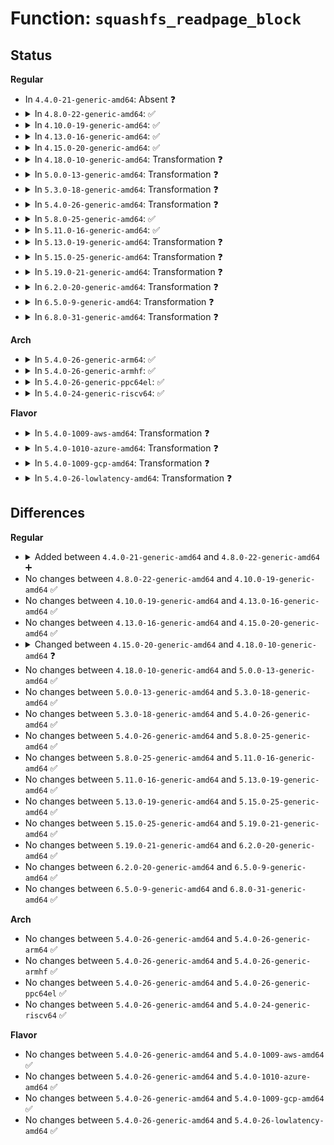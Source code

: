 # Function: <code>squashfs_readpage_block</code>

## Status
<b>Regular</b>
<ul>
<li>
In <code>4.4.0-21-generic-amd64</code>: Absent ❓
</li>
<li>
<details>
<summary>In <code>4.8.0-22-generic-amd64</code>: ✅</summary>

```c
int squashfs_readpage_block(struct page * target_page, u64 block, int bsize)
```

```json
{
  "name": "squashfs_readpage_block",
  "collision_type": "Unique Global",
  "inline_type": "No",
  "funcs": [
    {
      "addr": 18446744071582141616,
      "name": "squashfs_readpage_block",
      "external": true,
      "loc": "fs/squashfs/file_direct.c:27",
      "file": "fs/squashfs/file_direct.c",
      "inline": "seen, unknown",
      "caller_inline": [],
      "caller_func": [
        "fs/squashfs/file.c:squashfs_readpage"
      ]
    }
  ],
  "symbols": [
    {
      "addr": 18446744071582141616,
      "name": "squashfs_readpage_block",
      "section": ".text",
      "bind": "STB_GLOBAL",
      "size": 1690
    }
  ]
}
```
</details>
</li>
<li>
<details>
<summary>In <code>4.10.0-19-generic-amd64</code>: ✅</summary>

```c
int squashfs_readpage_block(struct page * target_page, u64 block, int bsize)
```

```json
{
  "name": "squashfs_readpage_block",
  "collision_type": "Unique Global",
  "inline_type": "No",
  "funcs": [
    {
      "addr": 18446744071582231312,
      "name": "squashfs_readpage_block",
      "external": true,
      "loc": "fs/squashfs/file_direct.c:27",
      "file": "fs/squashfs/file_direct.c",
      "inline": "seen, unknown",
      "caller_inline": [],
      "caller_func": [
        "fs/squashfs/file.c:squashfs_readpage"
      ]
    }
  ],
  "symbols": [
    {
      "addr": 18446744071582231312,
      "name": "squashfs_readpage_block",
      "section": ".text",
      "bind": "STB_GLOBAL",
      "size": 1672
    }
  ]
}
```
</details>
</li>
<li>
<details>
<summary>In <code>4.13.0-16-generic-amd64</code>: ✅</summary>

```c
int squashfs_readpage_block(struct page * target_page, u64 block, int bsize)
```

```json
{
  "name": "squashfs_readpage_block",
  "collision_type": "Unique Global",
  "inline_type": "No",
  "funcs": [
    {
      "addr": 18446744071582316416,
      "name": "squashfs_readpage_block",
      "external": true,
      "loc": "fs/squashfs/file_direct.c:27",
      "file": "fs/squashfs/file_direct.c",
      "inline": "seen, unknown",
      "caller_inline": [],
      "caller_func": [
        "fs/squashfs/file.c:squashfs_readpage"
      ]
    }
  ],
  "symbols": [
    {
      "addr": 18446744071582316416,
      "name": "squashfs_readpage_block",
      "section": ".text",
      "bind": "STB_GLOBAL",
      "size": 1366
    }
  ]
}
```
</details>
</li>
<li>
<details>
<summary>In <code>4.15.0-20-generic-amd64</code>: ✅</summary>

```c
int squashfs_readpage_block(struct page * target_page, u64 block, int bsize)
```

```json
{
  "name": "squashfs_readpage_block",
  "collision_type": "Unique Global",
  "inline_type": "No",
  "funcs": [
    {
      "addr": 18446744071582465584,
      "name": "squashfs_readpage_block",
      "external": true,
      "loc": "fs/squashfs/file_direct.c:27",
      "file": "fs/squashfs/file_direct.c",
      "inline": "seen, unknown",
      "caller_inline": [],
      "caller_func": [
        "fs/squashfs/file.c:squashfs_readpage"
      ]
    }
  ],
  "symbols": [
    {
      "addr": 18446744071582465584,
      "name": "squashfs_readpage_block",
      "section": ".text",
      "bind": "STB_GLOBAL",
      "size": 1571
    }
  ]
}
```
</details>
</li>
<li>
<details>
<summary>In <code>4.18.0-10-generic-amd64</code>: Transformation ❓</summary>

```c
int squashfs_readpage_block(struct page * target_page, u64 block, int bsize, int expected)
```

```json
{
  "name": "squashfs_readpage_block",
  "collision_type": "Unique Global",
  "inline_type": "No",
  "funcs": [
    {
      "addr": 0,
      "name": "squashfs_readpage_block",
      "external": true,
      "loc": "fs/squashfs/file_direct.c:27",
      "file": "fs/squashfs/file_direct.c",
      "inline": "seen, unknown",
      "caller_inline": [],
      "caller_func": [
        "fs/squashfs/file.c:squashfs_readpage"
      ]
    }
  ],
  "symbols": [
    {
      "addr": 18446744071582658111,
      "name": "squashfs_readpage_block.cold.6",
      "section": ".text",
      "bind": "STB_LOCAL",
      "size": 43
    },
    {
      "addr": 18446744071582656736,
      "name": "squashfs_readpage_block",
      "section": ".text",
      "bind": "STB_GLOBAL",
      "size": 1375
    }
  ]
}
```
</details>
</li>
<li>
<details>
<summary>In <code>5.0.0-13-generic-amd64</code>: Transformation ❓</summary>

```c
int squashfs_readpage_block(struct page * target_page, u64 block, int bsize, int expected)
```

```json
{
  "name": "squashfs_readpage_block",
  "collision_type": "Unique Global",
  "inline_type": "No",
  "funcs": [
    {
      "addr": 0,
      "name": "squashfs_readpage_block",
      "external": true,
      "loc": "fs/squashfs/file_direct.c:27",
      "file": "fs/squashfs/file_direct.c",
      "inline": "seen, unknown",
      "caller_inline": [],
      "caller_func": [
        "fs/squashfs/file.c:squashfs_readpage"
      ]
    }
  ],
  "symbols": [
    {
      "addr": 18446744071582759998,
      "name": "squashfs_readpage_block.cold.6",
      "section": ".text",
      "bind": "STB_LOCAL",
      "size": 47
    },
    {
      "addr": 18446744071582758592,
      "name": "squashfs_readpage_block",
      "section": ".text",
      "bind": "STB_GLOBAL",
      "size": 1406
    }
  ]
}
```
</details>
</li>
<li>
<details>
<summary>In <code>5.3.0-18-generic-amd64</code>: Transformation ❓</summary>

```c
int squashfs_readpage_block(struct page * target_page, u64 block, int bsize, int expected)
```

```json
{
  "name": "squashfs_readpage_block",
  "collision_type": "Unique Global",
  "inline_type": "No",
  "funcs": [
    {
      "addr": 0,
      "name": "squashfs_readpage_block",
      "external": true,
      "loc": "fs/squashfs/file_direct.c:25",
      "file": "fs/squashfs/file_direct.c",
      "inline": "seen, unknown",
      "caller_inline": [],
      "caller_func": [
        "fs/squashfs/file.c:squashfs_readpage"
      ]
    }
  ],
  "symbols": [
    {
      "addr": 18446744071582934228,
      "name": "squashfs_readpage_block.cold",
      "section": ".text",
      "bind": "STB_LOCAL",
      "size": 55
    },
    {
      "addr": 18446744071582932832,
      "name": "squashfs_readpage_block",
      "section": ".text",
      "bind": "STB_GLOBAL",
      "size": 1396
    }
  ]
}
```
</details>
</li>
<li>
<details>
<summary>In <code>5.4.0-26-generic-amd64</code>: Transformation ❓</summary>

```c
int squashfs_readpage_block(struct page * target_page, u64 block, int bsize, int expected)
```

```json
{
  "name": "squashfs_readpage_block",
  "collision_type": "Unique Global",
  "inline_type": "No",
  "funcs": [
    {
      "addr": 0,
      "name": "squashfs_readpage_block",
      "external": true,
      "loc": "fs/squashfs/file_direct.c:25",
      "file": "fs/squashfs/file_direct.c",
      "inline": "seen, unknown",
      "caller_inline": [],
      "caller_func": [
        "fs/squashfs/file.c:squashfs_readpage"
      ]
    }
  ],
  "symbols": [
    {
      "addr": 18446744071583040842,
      "name": "squashfs_readpage_block.cold",
      "section": ".text",
      "bind": "STB_LOCAL",
      "size": 55
    },
    {
      "addr": 18446744071583039424,
      "name": "squashfs_readpage_block",
      "section": ".text",
      "bind": "STB_GLOBAL",
      "size": 1418
    }
  ]
}
```
</details>
</li>
<li>
<details>
<summary>In <code>5.8.0-25-generic-amd64</code>: ✅</summary>

```c
int squashfs_readpage_block(struct page * target_page, u64 block, int bsize, int expected)
```

```json
{
  "name": "squashfs_readpage_block",
  "collision_type": "Unique Global",
  "inline_type": "No",
  "funcs": [
    {
      "addr": 18446744071583357664,
      "name": "squashfs_readpage_block",
      "external": true,
      "loc": "fs/squashfs/file_direct.c:25",
      "file": "fs/squashfs/file_direct.c",
      "inline": "seen, unknown",
      "caller_inline": [],
      "caller_func": [
        "fs/squashfs/file.c:squashfs_readpage"
      ]
    }
  ],
  "symbols": [
    {
      "addr": 18446744071583357664,
      "name": "squashfs_readpage_block",
      "section": ".text",
      "bind": "STB_GLOBAL",
      "size": 1165
    }
  ]
}
```
</details>
</li>
<li>
<details>
<summary>In <code>5.11.0-16-generic-amd64</code>: ✅</summary>

```c
int squashfs_readpage_block(struct page * target_page, u64 block, int bsize, int expected)
```

```json
{
  "name": "squashfs_readpage_block",
  "collision_type": "Unique Global",
  "inline_type": "No",
  "funcs": [
    {
      "addr": 18446744071583473824,
      "name": "squashfs_readpage_block",
      "external": true,
      "loc": "fs/squashfs/file_direct.c:25",
      "file": "fs/squashfs/file_direct.c",
      "inline": "seen, unknown",
      "caller_inline": [],
      "caller_func": [
        "fs/squashfs/file.c:squashfs_readpage"
      ]
    }
  ],
  "symbols": [
    {
      "addr": 18446744071583473824,
      "name": "squashfs_readpage_block",
      "section": ".text",
      "bind": "STB_GLOBAL",
      "size": 1156
    }
  ]
}
```
</details>
</li>
<li>
<details>
<summary>In <code>5.13.0-19-generic-amd64</code>: Transformation ❓</summary>

```c
int squashfs_readpage_block(struct page * target_page, u64 block, int bsize, int expected)
```

```json
{
  "name": "squashfs_readpage_block",
  "collision_type": "Unique Global",
  "inline_type": "No",
  "funcs": [
    {
      "addr": 0,
      "name": "squashfs_readpage_block",
      "external": true,
      "loc": "fs/squashfs/file_direct.c:25",
      "file": "fs/squashfs/file_direct.c",
      "inline": "seen, unknown",
      "caller_inline": [],
      "caller_func": [
        "fs/squashfs/file.c:squashfs_readpage"
      ]
    }
  ],
  "symbols": [
    {
      "addr": 18446744071591294679,
      "name": "squashfs_readpage_block.cold",
      "section": ".text",
      "bind": "STB_LOCAL",
      "size": 52
    },
    {
      "addr": 18446744071583495792,
      "name": "squashfs_readpage_block",
      "section": ".text",
      "bind": "STB_GLOBAL",
      "size": 1397
    }
  ]
}
```
</details>
</li>
<li>
<details>
<summary>In <code>5.15.0-25-generic-amd64</code>: Transformation ❓</summary>

```c
int squashfs_readpage_block(struct page * target_page, u64 block, int bsize, int expected)
```

```json
{
  "name": "squashfs_readpage_block",
  "collision_type": "Unique Global",
  "inline_type": "No",
  "funcs": [
    {
      "addr": 0,
      "name": "squashfs_readpage_block",
      "external": true,
      "loc": "fs/squashfs/file_direct.c:25",
      "file": "fs/squashfs/file_direct.c",
      "inline": "seen, unknown",
      "caller_inline": [],
      "caller_func": [
        "fs/squashfs/file.c:squashfs_readpage"
      ]
    }
  ],
  "symbols": [
    {
      "addr": 18446744071592276455,
      "name": "squashfs_readpage_block.cold",
      "section": ".text",
      "bind": "STB_LOCAL",
      "size": 83
    },
    {
      "addr": 18446744071583850704,
      "name": "squashfs_readpage_block",
      "section": ".text",
      "bind": "STB_GLOBAL",
      "size": 1410
    }
  ]
}
```
</details>
</li>
<li>
<details>
<summary>In <code>5.19.0-21-generic-amd64</code>: Transformation ❓</summary>

```c
int squashfs_readpage_block(struct page * target_page, u64 block, int bsize, int expected)
```

```json
{
  "name": "squashfs_readpage_block",
  "collision_type": "Unique Global",
  "inline_type": "No",
  "funcs": [
    {
      "addr": 0,
      "name": "squashfs_readpage_block",
      "external": true,
      "loc": "fs/squashfs/file_direct.c:25",
      "file": "fs/squashfs/file_direct.c",
      "inline": "seen, unknown",
      "caller_inline": [],
      "caller_func": [
        "fs/squashfs/file.c:squashfs_read_folio"
      ]
    }
  ],
  "symbols": [
    {
      "addr": 18446744071594058384,
      "name": "squashfs_readpage_block.cold",
      "section": ".text",
      "bind": "STB_LOCAL",
      "size": 77
    },
    {
      "addr": 18446744071584419984,
      "name": "squashfs_readpage_block",
      "section": ".text",
      "bind": "STB_GLOBAL",
      "size": 1793
    }
  ]
}
```
</details>
</li>
<li>
<details>
<summary>In <code>6.2.0-20-generic-amd64</code>: Transformation ❓</summary>

```c
int squashfs_readpage_block(struct page * target_page, u64 block, int bsize, int expected)
```

```json
{
  "name": "squashfs_readpage_block",
  "collision_type": "Unique Global",
  "inline_type": "No",
  "funcs": [
    {
      "addr": 0,
      "name": "squashfs_readpage_block",
      "external": true,
      "loc": "fs/squashfs/file_direct.c:22",
      "file": "fs/squashfs/file_direct.c",
      "inline": "seen, unknown",
      "caller_inline": [],
      "caller_func": [
        "fs/squashfs/file.c:squashfs_read_folio"
      ]
    }
  ],
  "symbols": [
    {
      "addr": 18446744071596087077,
      "name": "squashfs_readpage_block.cold",
      "section": ".text",
      "bind": "STB_LOCAL",
      "size": 31
    },
    {
      "addr": 18446744071585079856,
      "name": "squashfs_readpage_block",
      "section": ".text",
      "bind": "STB_GLOBAL",
      "size": 1342
    }
  ]
}
```
</details>
</li>
<li>
<details>
<summary>In <code>6.5.0-9-generic-amd64</code>: Transformation ❓</summary>

```c
int squashfs_readpage_block(struct page * target_page, u64 block, int bsize, int expected)
```

```json
{
  "name": "squashfs_readpage_block",
  "collision_type": "Unique Global",
  "inline_type": "No",
  "funcs": [
    {
      "addr": 0,
      "name": "squashfs_readpage_block",
      "external": true,
      "loc": "fs/squashfs/file_direct.c:22",
      "file": "fs/squashfs/file_direct.c",
      "inline": "seen, unknown",
      "caller_inline": [],
      "caller_func": [
        "fs/squashfs/file.c:squashfs_read_folio"
      ]
    }
  ],
  "symbols": [
    {
      "addr": 18446744071596610494,
      "name": "squashfs_readpage_block.cold",
      "section": ".text",
      "bind": "STB_LOCAL",
      "size": 31
    },
    {
      "addr": 18446744071585309472,
      "name": "squashfs_readpage_block",
      "section": ".text",
      "bind": "STB_GLOBAL",
      "size": 1342
    }
  ]
}
```
</details>
</li>
<li>
<details>
<summary>In <code>6.8.0-31-generic-amd64</code>: Transformation ❓</summary>

```c
int squashfs_readpage_block(struct page * target_page, u64 block, int bsize, int expected)
```

```json
{
  "name": "squashfs_readpage_block",
  "collision_type": "Unique Global",
  "inline_type": "No",
  "funcs": [
    {
      "addr": 0,
      "name": "squashfs_readpage_block",
      "external": true,
      "loc": "fs/squashfs/file_direct.c:22",
      "file": "fs/squashfs/file_direct.c",
      "inline": "seen, unknown",
      "caller_inline": [],
      "caller_func": [
        "fs/squashfs/file.c:squashfs_read_folio"
      ]
    }
  ],
  "symbols": [
    {
      "addr": 18446744071597516384,
      "name": "squashfs_readpage_block.cold",
      "section": ".text",
      "bind": "STB_LOCAL",
      "size": 31
    },
    {
      "addr": 18446744071585543744,
      "name": "squashfs_readpage_block",
      "section": ".text",
      "bind": "STB_GLOBAL",
      "size": 1337
    }
  ]
}
```
</details>
</li>
</ul>
<b>Arch</b>
<ul>
<li>
<details>
<summary>In <code>5.4.0-26-generic-arm64</code>: ✅</summary>

```c
int squashfs_readpage_block(struct page * target_page, u64 block, int bsize, int expected)
```

```json
{
  "name": "squashfs_readpage_block",
  "collision_type": "Unique Global",
  "inline_type": "No",
  "funcs": [
    {
      "addr": 18446603336494735368,
      "name": "squashfs_readpage_block",
      "external": true,
      "loc": "fs/squashfs/file_direct.c:25",
      "file": "fs/squashfs/file_direct.c",
      "inline": "seen, unknown",
      "caller_inline": [],
      "caller_func": [
        "fs/squashfs/file.c:squashfs_readpage"
      ]
    }
  ],
  "symbols": [
    {
      "addr": 18446603336494735368,
      "name": "squashfs_readpage_block",
      "section": ".text",
      "bind": "STB_GLOBAL",
      "size": 1292
    }
  ]
}
```
</details>
</li>
<li>
<details>
<summary>In <code>5.4.0-26-generic-armhf</code>: ✅</summary>

```c
int squashfs_readpage_block(struct page * target_page, u64 block, int bsize, int expected)
```

```json
{
  "name": "squashfs_readpage_block",
  "collision_type": "Unique Global",
  "inline_type": "No",
  "funcs": [
    {
      "addr": 3228171232,
      "name": "squashfs_readpage_block",
      "external": true,
      "loc": "fs/squashfs/file_direct.c:25",
      "file": "fs/squashfs/file_direct.c",
      "inline": "seen, unknown",
      "caller_inline": [],
      "caller_func": [
        "fs/squashfs/file.c:squashfs_readpage"
      ]
    }
  ],
  "symbols": [
    {
      "addr": 3228171232,
      "name": "squashfs_readpage_block",
      "section": ".text",
      "bind": "STB_GLOBAL",
      "size": 1356
    }
  ]
}
```
</details>
</li>
<li>
<details>
<summary>In <code>5.4.0-26-generic-ppc64el</code>: ✅</summary>

```c
int squashfs_readpage_block(struct page * target_page, u64 block, int bsize, int expected)
```

```json
{
  "name": "squashfs_readpage_block",
  "collision_type": "Unique Global",
  "inline_type": "No",
  "funcs": [
    {
      "addr": 13835058055288560768,
      "name": "squashfs_readpage_block",
      "external": true,
      "loc": "fs/squashfs/file_direct.c:25",
      "file": "fs/squashfs/file_direct.c",
      "inline": "seen, unknown",
      "caller_inline": [],
      "caller_func": [
        "fs/squashfs/file.c:squashfs_readpage"
      ]
    }
  ],
  "symbols": [
    {
      "addr": 13835058055288560768,
      "name": "squashfs_readpage_block",
      "section": ".text",
      "bind": "STB_GLOBAL",
      "size": 1992
    }
  ]
}
```
</details>
</li>
<li>
<details>
<summary>In <code>5.4.0-24-generic-riscv64</code>: ✅</summary>

```c
int squashfs_readpage_block(struct page * target_page, u64 block, int bsize, int expected)
```

```json
{
  "name": "squashfs_readpage_block",
  "collision_type": "Unique Global",
  "inline_type": "No",
  "funcs": [
    {
      "addr": 18446743936274082318,
      "name": "squashfs_readpage_block",
      "external": true,
      "loc": "fs/squashfs/file_direct.c:25",
      "file": "fs/squashfs/file_direct.c",
      "inline": "seen, unknown",
      "caller_inline": [],
      "caller_func": [
        "fs/squashfs/file.c:squashfs_readpage"
      ]
    }
  ],
  "symbols": [
    {
      "addr": 18446743936274082318,
      "name": "squashfs_readpage_block",
      "section": ".text",
      "bind": "STB_GLOBAL",
      "size": 1122
    }
  ]
}
```
</details>
</li>
</ul>
<b>Flavor</b>
<ul>
<li>
<details>
<summary>In <code>5.4.0-1009-aws-amd64</code>: Transformation ❓</summary>

```c
int squashfs_readpage_block(struct page * target_page, u64 block, int bsize, int expected)
```

```json
{
  "name": "squashfs_readpage_block",
  "collision_type": "Unique Global",
  "inline_type": "No",
  "funcs": [
    {
      "addr": 0,
      "name": "squashfs_readpage_block",
      "external": true,
      "loc": "fs/squashfs/file_direct.c:25",
      "file": "fs/squashfs/file_direct.c",
      "inline": "seen, unknown",
      "caller_inline": [],
      "caller_func": [
        "fs/squashfs/file.c:squashfs_readpage"
      ]
    }
  ],
  "symbols": [
    {
      "addr": 18446744071583009578,
      "name": "squashfs_readpage_block.cold",
      "section": ".text",
      "bind": "STB_LOCAL",
      "size": 55
    },
    {
      "addr": 18446744071583008160,
      "name": "squashfs_readpage_block",
      "section": ".text",
      "bind": "STB_GLOBAL",
      "size": 1418
    }
  ]
}
```
</details>
</li>
<li>
<details>
<summary>In <code>5.4.0-1010-azure-amd64</code>: Transformation ❓</summary>

```c
int squashfs_readpage_block(struct page * target_page, u64 block, int bsize, int expected)
```

```json
{
  "name": "squashfs_readpage_block",
  "collision_type": "Unique Global",
  "inline_type": "No",
  "funcs": [
    {
      "addr": 0,
      "name": "squashfs_readpage_block",
      "external": true,
      "loc": "fs/squashfs/file_direct.c:25",
      "file": "fs/squashfs/file_direct.c",
      "inline": "seen, unknown",
      "caller_inline": [],
      "caller_func": [
        "fs/squashfs/file.c:squashfs_readpage"
      ]
    }
  ],
  "symbols": [
    {
      "addr": 18446744071582946730,
      "name": "squashfs_readpage_block.cold",
      "section": ".text",
      "bind": "STB_LOCAL",
      "size": 55
    },
    {
      "addr": 18446744071582945312,
      "name": "squashfs_readpage_block",
      "section": ".text",
      "bind": "STB_GLOBAL",
      "size": 1418
    }
  ]
}
```
</details>
</li>
<li>
<details>
<summary>In <code>5.4.0-1009-gcp-amd64</code>: Transformation ❓</summary>

```c
int squashfs_readpage_block(struct page * target_page, u64 block, int bsize, int expected)
```

```json
{
  "name": "squashfs_readpage_block",
  "collision_type": "Unique Global",
  "inline_type": "No",
  "funcs": [
    {
      "addr": 0,
      "name": "squashfs_readpage_block",
      "external": true,
      "loc": "fs/squashfs/file_direct.c:25",
      "file": "fs/squashfs/file_direct.c",
      "inline": "seen, unknown",
      "caller_inline": [],
      "caller_func": [
        "fs/squashfs/file.c:squashfs_readpage"
      ]
    }
  ],
  "symbols": [
    {
      "addr": 18446744071582998186,
      "name": "squashfs_readpage_block.cold",
      "section": ".text",
      "bind": "STB_LOCAL",
      "size": 55
    },
    {
      "addr": 18446744071582996768,
      "name": "squashfs_readpage_block",
      "section": ".text",
      "bind": "STB_GLOBAL",
      "size": 1418
    }
  ]
}
```
</details>
</li>
<li>
<details>
<summary>In <code>5.4.0-26-lowlatency-amd64</code>: Transformation ❓</summary>

```c
int squashfs_readpage_block(struct page * target_page, u64 block, int bsize, int expected)
```

```json
{
  "name": "squashfs_readpage_block",
  "collision_type": "Unique Global",
  "inline_type": "No",
  "funcs": [
    {
      "addr": 0,
      "name": "squashfs_readpage_block",
      "external": true,
      "loc": "fs/squashfs/file_direct.c:25",
      "file": "fs/squashfs/file_direct.c",
      "inline": "seen, unknown",
      "caller_inline": [],
      "caller_func": [
        "fs/squashfs/file.c:squashfs_readpage"
      ]
    }
  ],
  "symbols": [
    {
      "addr": 18446744071583087373,
      "name": "squashfs_readpage_block.cold",
      "section": ".text",
      "bind": "STB_LOCAL",
      "size": 55
    },
    {
      "addr": 18446744071583085936,
      "name": "squashfs_readpage_block",
      "section": ".text",
      "bind": "STB_GLOBAL",
      "size": 1437
    }
  ]
}
```
</details>
</li>
</ul>

## Differences
<b>Regular</b>
<ul>
<li>
<details>
<summary>Added between <code>4.4.0-21-generic-amd64</code> and <code>4.8.0-22-generic-amd64</code> ➕</summary>

```c
int squashfs_readpage_block(struct page * target_page, u64 block, int bsize)
```
</details>
</li>
<li>
No changes between <code>4.8.0-22-generic-amd64</code> and <code>4.10.0-19-generic-amd64</code> ✅
</li>
<li>
No changes between <code>4.10.0-19-generic-amd64</code> and <code>4.13.0-16-generic-amd64</code> ✅
</li>
<li>
No changes between <code>4.13.0-16-generic-amd64</code> and <code>4.15.0-20-generic-amd64</code> ✅
</li>
<li>
<details>
<summary>Changed between <code>4.15.0-20-generic-amd64</code> and <code>4.18.0-10-generic-amd64</code> ❓</summary>
<ul>
<li>
<b>Param added. </b>
<code>int expected</code>
</li>
</ul>
</details>
</li>
<li>
No changes between <code>4.18.0-10-generic-amd64</code> and <code>5.0.0-13-generic-amd64</code> ✅
</li>
<li>
No changes between <code>5.0.0-13-generic-amd64</code> and <code>5.3.0-18-generic-amd64</code> ✅
</li>
<li>
No changes between <code>5.3.0-18-generic-amd64</code> and <code>5.4.0-26-generic-amd64</code> ✅
</li>
<li>
No changes between <code>5.4.0-26-generic-amd64</code> and <code>5.8.0-25-generic-amd64</code> ✅
</li>
<li>
No changes between <code>5.8.0-25-generic-amd64</code> and <code>5.11.0-16-generic-amd64</code> ✅
</li>
<li>
No changes between <code>5.11.0-16-generic-amd64</code> and <code>5.13.0-19-generic-amd64</code> ✅
</li>
<li>
No changes between <code>5.13.0-19-generic-amd64</code> and <code>5.15.0-25-generic-amd64</code> ✅
</li>
<li>
No changes between <code>5.15.0-25-generic-amd64</code> and <code>5.19.0-21-generic-amd64</code> ✅
</li>
<li>
No changes between <code>5.19.0-21-generic-amd64</code> and <code>6.2.0-20-generic-amd64</code> ✅
</li>
<li>
No changes between <code>6.2.0-20-generic-amd64</code> and <code>6.5.0-9-generic-amd64</code> ✅
</li>
<li>
No changes between <code>6.5.0-9-generic-amd64</code> and <code>6.8.0-31-generic-amd64</code> ✅
</li>
</ul>
<b>Arch</b>
<ul>
<li>
No changes between <code>5.4.0-26-generic-amd64</code> and <code>5.4.0-26-generic-arm64</code> ✅
</li>
<li>
No changes between <code>5.4.0-26-generic-amd64</code> and <code>5.4.0-26-generic-armhf</code> ✅
</li>
<li>
No changes between <code>5.4.0-26-generic-amd64</code> and <code>5.4.0-26-generic-ppc64el</code> ✅
</li>
<li>
No changes between <code>5.4.0-26-generic-amd64</code> and <code>5.4.0-24-generic-riscv64</code> ✅
</li>
</ul>
<b>Flavor</b>
<ul>
<li>
No changes between <code>5.4.0-26-generic-amd64</code> and <code>5.4.0-1009-aws-amd64</code> ✅
</li>
<li>
No changes between <code>5.4.0-26-generic-amd64</code> and <code>5.4.0-1010-azure-amd64</code> ✅
</li>
<li>
No changes between <code>5.4.0-26-generic-amd64</code> and <code>5.4.0-1009-gcp-amd64</code> ✅
</li>
<li>
No changes between <code>5.4.0-26-generic-amd64</code> and <code>5.4.0-26-lowlatency-amd64</code> ✅
</li>
</ul>
